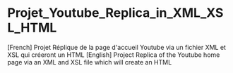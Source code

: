 # Projet_Youtube_Replica_in_XML_XSL_HTML
[French] Projet Réplique de la page d'accueil Youtube via un fichier XML et XSL qui créeront un HTML  [English]  Project Replica of the Youtube home page via an XML and XSL file which will create an HTML
